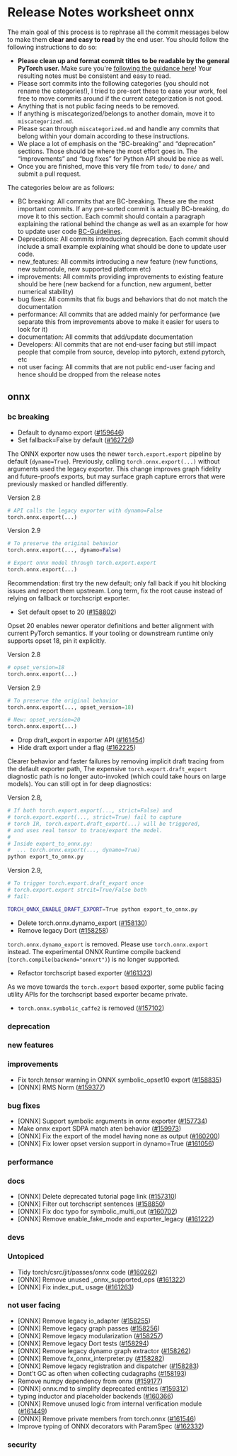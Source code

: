 
# Release Notes worksheet onnx

The main goal of this process is to rephrase all the commit messages below to make them **clear and easy to read** by the end user. You should follow the following instructions to do so:

* **Please clean up and format commit titles to be readable by the general PyTorch user.** Make sure you're [following the guidance here](https://docs.google.com/document/d/14OmgGBr1w6gl1VO47GGGdwrIaUNr92DFhQbY_NEk8mQ/edit)! Your resulting notes must be consistent and easy to read.
* Please sort commits into the following categories (you should not rename the categories!), I tried to pre-sort these to ease your work, feel free to move commits around if the current categorization is not good.
* Anything that is not public facing needs to be removed.
* If anything is miscategorized/belongs to another domain, move it to `miscategorized.md`.
* Please scan through `miscategorized.md` and handle any commits that belong within your domain according to these instructions.
* We place a lot of emphasis on the “BC-breaking” and “deprecation” sections. Those should be where the most effort goes in. The “improvements” and “bug fixes” for Python API should be nice as well.
* Once you are finished, move this very file from `todo/` to `done/` and submit a pull request.

The categories below are as follows:

* BC breaking: All commits that are BC-breaking. These are the most important commits. If any pre-sorted commit is actually BC-breaking, do move it to this section. Each commit should contain a paragraph explaining the rational behind the change as well as an example for how to update user code [BC-Guidelines](https://docs.google.com/document/d/14OmgGBr1w6gl1VO47GGGdwrIaUNr92DFhQbY_NEk8mQ/edit#heading=h.a9htwgvvec1m).
* Deprecations: All commits introducing deprecation. Each commit should include a small example explaining what should be done to update user code.
* new_features: All commits introducing a new feature (new functions, new submodule, new supported platform etc)
* improvements: All commits providing improvements to existing feature should be here (new backend for a function, new argument, better numerical stability)
* bug fixes: All commits that fix bugs and behaviors that do not match the documentation
* performance: All commits that are added mainly for performance (we separate this from improvements above to make it easier for users to look for it)
* documentation: All commits that add/update documentation
* Developers: All commits that are not end-user facing but still impact people that compile from source, develop into pytorch, extend pytorch, etc
* not user facing: All commits that are not public end-user facing and hence should be dropped from the release notes

## onnx
### bc breaking
- Default to dynamo export ([#159646](https://github.com/pytorch/pytorch/pull/159646))
- Set fallback=False by default ([#162726](https://github.com/pytorch/pytorch/pull/162726))

The ONNX exporter now uses the newer `torch.export.export` pipeline by default (`dynamo=True`). Previously, calling `torch.onnx.export(...)` without arguments used the legacy exporter. This change improves graph fidelity and future-proofs exports, but may surface graph capture errors that were previously masked or handled differently.  

Version 2.8

```python
# API calls the legacy exporter with dynamo=False
torch.onnx.export(...)
```

Version 2.9

```python
# To preserve the original behavior
torch.onnx.export(..., dynamo=False)

# Export onnx model through torch.export.export
torch.onnx.export(...)
```

Recommendation: first try the new default; only fall back if you hit blocking issues and report them upstream. Long term, fix the root cause instead of relying on fallback or torchscript exporter.

- Set default opset to 20 ([#158802](https://github.com/pytorch/pytorch/pull/158802))

Opset 20 enables newer operator definitions and better alignment with current PyTorch semantics. If your tooling or downstream runtime only supports opset 18, pin it explicitly.  


Version 2.8

```py
# opset_version=18
torch.onnx.export(...)
```

Version 2.9

```py
# To preserve the original behavior
torch.onnx.export(..., opset_version=18)

# New: opset_version=20
torch.onnx.export(...)
```

- Drop draft_export in exporter API ([#161454](https://github.com/pytorch/pytorch/pull/161454))
- Hide draft export under a flag ([#162225](https://github.com/pytorch/pytorch/pull/162225))

Clearer behavior and faster failures by removing implicit draft tracing from the default exporter path,
The expensive `torch.export.draft_export` diagnostic path is no longer auto-invoked (which could take hours on large models). You can still opt in for deep diagnostics:

Version 2.8,

```bash
# If both torch.export.export(..., strict=False) and 
# torch.export.export(..., strict=True) fail to capture
# torch IR, torch.export.draft_export(...) will be triggered,
# and uses real tensor to trace/export the model.
# 
# Inside export_to_onnx.py:
#  ... torch.onnx.export(..., dynamo=True)
python export_to_onnx.py
```

Version 2.9,

```bash
# To trigger torch.export.draft_export once
# torch.export.export strcit=True/False both
# fail:

TORCH_ONNX_ENABLE_DRAFT_EXPORT=True python export_to_onnx.py
```

- Delete torch.onnx.dynamo_export ([#158130](https://github.com/pytorch/pytorch/pull/158130))
- Remove legacy Dort ([#158258](https://github.com/pytorch/pytorch/pull/158258))

`torch.onnx.dynamo_export` is removed. Please use `torch.onnx.export` instead. 
The experimental ONNX Runtime compile backend (`torch.compile(backend="onnxrt")`) is no longer supported.  

- Refactor torchscript based exporter ([#161323](https://github.com/pytorch/pytorch/pull/161323))

As we move towards the `torch.export` based exporter, some public facing utility APIs for the torchscript based exporter became private.

- `torch.onnx.symbolic_caffe2` is removed ([#157102](https://github.com/pytorch/pytorch/pull/157102))

### deprecation
### new features
### improvements
- Fix torch.tensor warning in ONNX symbolic_opset10 export  ([#158835](https://github.com/pytorch/pytorch/pull/158835))
- [ONNX] RMS Norm ([#159377](https://github.com/pytorch/pytorch/pull/159377))
### bug fixes
- [ONNX] Support symbolic arguments in onnx exporter ([#157734](https://github.com/pytorch/pytorch/pull/157734))
- Make onnx export SDPA match aten behavior ([#159973](https://github.com/pytorch/pytorch/pull/159973))
- [ONNX] Fix the export of the model having none as output ([#160200](https://github.com/pytorch/pytorch/pull/160200))
- [ONNX] Fix lower opset version support in dynamo=True ([#161056](https://github.com/pytorch/pytorch/pull/161056))
### performance
### docs
- [ONNX] Delete deprecated tutorial page link ([#157310](https://github.com/pytorch/pytorch/pull/157310))
- [ONNX] Filter out torchscript sentences ([#158850](https://github.com/pytorch/pytorch/pull/158850))
- [ONNX] Fix doc typo for symbolic_multi_out ([#160702](https://github.com/pytorch/pytorch/pull/160702))
- [ONNX] Remove enable_fake_mode and exporter_legacy ([#161222](https://github.com/pytorch/pytorch/pull/161222))
### devs
### Untopiced
- Tidy  torch/csrc/jit/passes/onnx  code ([#160262](https://github.com/pytorch/pytorch/pull/160262))
- [ONNX] Remove unused _onnx_supported_ops ([#161322](https://github.com/pytorch/pytorch/pull/161322))
- [ONNX] Fix index_put_ usage ([#161263](https://github.com/pytorch/pytorch/pull/161263))
### not user facing
- [ONNX] Remove legacy io_adapter ([#158255](https://github.com/pytorch/pytorch/pull/158255))
- [ONNX] Remove legacy graph passes ([#158256](https://github.com/pytorch/pytorch/pull/158256))
- [ONNX] Remove legacy modularization ([#158257](https://github.com/pytorch/pytorch/pull/158257))
- [ONNX] Remove legacy Dort tests ([#158294](https://github.com/pytorch/pytorch/pull/158294))
- [ONNX] Remove legacy dynamo graph extractor ([#158262](https://github.com/pytorch/pytorch/pull/158262))
- [ONNX] Remove fx_onnx_interpreter.py ([#158282](https://github.com/pytorch/pytorch/pull/158282))
- [ONNX] Remove legacy registration and dispatcher ([#158283](https://github.com/pytorch/pytorch/pull/158283))
- Dont't GC as often when collecting cudagraphs ([#158193](https://github.com/pytorch/pytorch/pull/158193))
- Remove numpy dependency from onnx ([#159177](https://github.com/pytorch/pytorch/pull/159177))
- [ONNX] onnx.md to simplify deprecated entities ([#159312](https://github.com/pytorch/pytorch/pull/159312))
- typing inductor and placeholder backends ([#160366](https://github.com/pytorch/pytorch/pull/160366))
- [ONNX] Remove unused logic from internal verification module ([#161449](https://github.com/pytorch/pytorch/pull/161449))
- [ONNX] Remove private members from torch.onnx ([#161546](https://github.com/pytorch/pytorch/pull/161546))
- Improve typing of ONNX decorators with ParamSpec ([#162332](https://github.com/pytorch/pytorch/pull/162332))
### security

